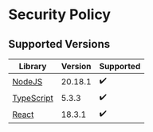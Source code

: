 # Security Policy

## Supported Versions

| Library                                                | Version | Supported          |
|--------------------------------------------------------|---------|--------------------|
| [NodeJS](https://github.com/nodejs/node)               | 20.18.1 | :heavy_check_mark: |
| [TypeScript](https://github.com/microsoft/typescript)  | 5.3.3   | :heavy_check_mark: |
| [React](https://github.com/facebook/react)             | 18.3.1  | :heavy_check_mark: |
